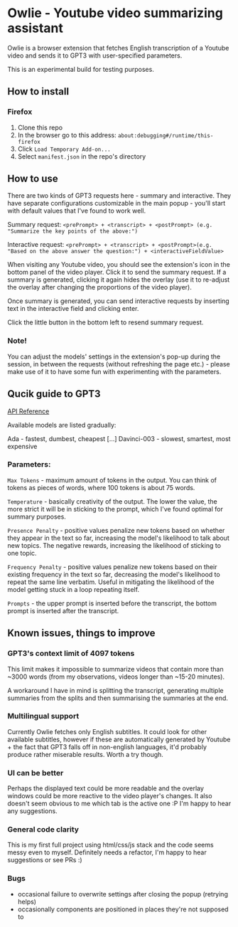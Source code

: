# Owlie - Youtube video summarizing assistant

Owlie is a browser extension that fetches English transcription of a Youtube video and sends it to GPT3 with user-specified parameters.

This is an experimental build for testing purposes.

## How to install

### Firefox

1. Clone this repo
2. In the browser go to this address: `about:debugging#/runtime/this-firefox`
3. Click `Load Temporary Add-on...`
4. Select `manifest.json` in the repo's directory

## How to use

There are two kinds of GPT3 requests here - summary and interactive. They have separate configurations customizable in the main popup - you'll start with default values that I've found to work well.

Summary request: `<prePrompt> + <transcript> + <postPrompt> (e.g. "Summarize the key points of the above:")`

Interactive request: `<prePrompt> + <transcript> + <postPrompt>(e.g. "Based on the above answer the question:") + <interactiveFieldValue>`

When visiting any Youtube video, you should see the extension's icon in the bottom panel of the video player. Click it to send the summary request. If a summary is generated, clicking it again hides the overlay (use it to re-adjust the overlay after changing the proportions of the video player).

Once summary is generated, you can send interactive requests by inserting text in the interactive field and clicking enter.

Click the little button in the bottom left to resend summary request.

### Note!

You can adjust the models' settings in the extension's pop-up during the session, in between the requests (without refreshing the page etc.) - please make use of it to have some fun with experimenting with the parameters.

## Qucik guide to GPT3

[API Reference](https://beta.openai.com/docs/api-reference/completions/create)

Available models are listed gradually:

Ada - fastest, dumbest, cheapest
[...]
Davinci-003 - slowest, smartest, most expensive

### Parameters:

`Max Tokens` - maximum amount of tokens in the output. You can think of tokens as pieces of words, where 100 tokens is about 75 words.

`Temperature` - basically creativity of the output. The lower the value, the more strict it will be in sticking to the prompt, which I've found optimal for summary purposes.

`Presence Penalty` - positive values penalize new tokens based on whether they appear in the text so far, increasing the model's likelihood to talk about new topics. The negative rewards, increasing the likelihood of sticking to one topic.

`Frequency Penalty` - positive values penalize new tokens based on their existing frequency in the text so far, decreasing the model's likelihood to repeat the same line verbatim. Useful in mitigating the likelihood of the model getting stuck in a loop repeating itself.

`Prompts` - the upper prompt is inserted before the transcript, the bottom prompt is inserted after the transcript.

## Known issues, things to improve

### GPT3's context limit of 4097 tokens

This limit makes it impossible to summarize videos that contain more than ~3000 words (from my observations, videos longer than ~15-20 minutes).

A workaround I have in mind is splitting the transcript, generating multiple summaries from the splits and then summarising the summaries at the end.

### Multilingual support

Currently Owlie fetches only English subtitles. It could look for other available subtitles, however if these are automatically generated by Youtube + the fact that GPT3 falls off in non-english languages, it'd probably produce rather miserable results. Worth a try though.

### UI can be better

Perhaps the displayed text could be more readable and the overlay windows could be more reactive to the video player's changes. It also doesn't seem obvious to me which tab is the active one :P I'm happy to hear any suggestions.

### General code clarity

This is my first full project using html/css/js stack and the code seems messy even to myself. Definitely needs a refactor, I'm happy to hear suggestions or see PRs :)

### Bugs
- occasional failure to overwrite settings after closing the popup (retrying helps)
- occasionally components are positioned in places they're not supposed to
